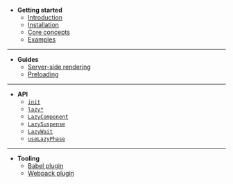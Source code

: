 * <span class="sidebar__heading">**Getting started**</span>
  * [Introduction](/getting-started/introduction)
  * [Installation](/getting-started/installation)
  * [Core concepts](/getting-started/core-concepts)
  * [Examples](/getting-started/examples)
  
---

* <span class="sidebar__heading">**Guides**</span>
  * [Server-side rendering](/guides/server-side-rendering)
  * [Preloading](/guides/preloading)
  
---

* <span class="sidebar__heading">**API**</span>
  * [`init`](/api/init)
  * [`lazy*`](/api/lazy)
  * [`LazyComponent`](/api/lazy-component)
  * [`LazySuspense`](/api/lazy-suspense)
  * [`LazyWait`](/api/lazy-wait)
  * [`useLazyPhase`](/api/use-lazy-phase)
  
---

* <span class="sidebar__heading">**Tooling**</span>
  * [Babel plugin](/tooling/babel-plugin) 
  * [Webpack plugin](/tooling/webpack-plugin) 

